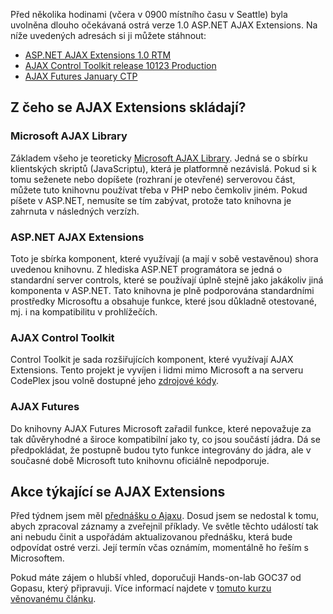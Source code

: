 <!-- dcterms:identifier = aspnetcz#134 -->
<!-- dcterms:title = ASP.NET AJAX Extensions 1.0 jsou venku (+ informace o Ajax přednášce) -->
<!-- dcterms:abstract = Před několika hodinami byla uvolněna finální verze ASP.NET AJAX Extensions. Uvnitř článku naleznete odkaz a informace o Ajaxu se týkajících akcích. -->
<!-- np9:categoryId = 6 -->
<!-- x4w:category = Akce a události -->
<!-- np9:authorId = 1 -->
<!-- np9:authorEmail = michal.valasek@altairis.cz -->
<!-- dcterms:creator = Michal Altair Valášek -->
<!-- dcterms:created = 2007-01-24T01:52:35.64+01:00 -->
<!-- dcterms:date = 2007-01-24T01:52:35.64+01:00 -->

 

Před několika hodinami (včera v 0900 místního času v Seattle) byla uvolněna dlouho očekávaná ostrá verze 1.0 ASP.NET AJAX Extensions. Na níže uvedených adresách si ji můžete stáhnout:

*   [ASP.NET AJAX Extensions 1.0 RTM](http://go.microsoft.com/fwlink/?LinkID=77296) 
*   [AJAX Control Toolkit release 10123 Production](http://www.codeplex.com/Release/ProjectReleases.aspx?ProjectName=AtlasControlToolkit) 
*   [AJAX Futures January CTP](http://go.microsoft.com/fwlink/?LinkID=77294) 

## Z čeho se AJAX Extensions skládají?

### Microsoft AJAX Library

Základem všeho je teoreticky [Microsoft AJAX Library](http://ajax.asp.net/downloads/library/default.aspx?tabid=47). Jedná se o sbírku klientských skriptů (JavaScriptu), která je platformně nezávislá. Pokud si k tomu seženete nebo dopíšete (rozhraní je otevřené) serverovou část, můžete tuto knihovnu používat třeba v PHP nebo čemkoliv jiném. Pokud píšete v ASP.NET, nemusíte se tím zabývat, protože tato knihovna je zahrnuta v následných verzízh.

### ASP.NET AJAX Extensions

Toto je sbírka komponent, které využívají (a mají v sobě vestavěnou) shora uvedenou knihovnu. Z hlediska ASP.NET programátora se jedná o standardní server controls, které se používají úplně stejně jako jakákoliv jiná komponenta v ASP.NET. Tato knihovna je plně podporována standardními prostředky Microsoftu a obsahuje funkce, které jsou důkladně otestované, mj. i na kompatibilitu v prohlížečích.

### AJAX Control Toolkit

Control Toolkit je sada rozšiřujících komponent, které využívají AJAX Extensions. Tento projekt je vyvíjen i lidmi mimo Microsoft a na serveru CodePlex jsou volně dostupné jeho [zdrojové kódy](http://www.codeplex.com/Release/ProjectReleases.aspx?ProjectName=AtlasControlToolkit).

### AJAX Futures

Do knihovny AJAX Futures Microsoft zařadil funkce, které nepovažuje za tak důvěryhodné a široce kompatibilní jako ty, co jsou součástí jádra. Dá se předpokládat, že postupně budou tyto funkce integrovány do jádra, ale v současné době Microsoft tuto knihovnu oficiálně nepodporuje.

## Akce týkající se AJAX Extensions

Před týdnem jsem měl [přednášku o Ajaxu](http://akce.altairis.cz/Events/25.aspx). Dosud jsem se nedostal k tomu, abych zpracoval záznamy a zveřejnil příklady. Ve světle těchto událostí tak ani nebudu činit a uspořádám aktualizovanou přednášku, která bude odpovídat ostré verzi. Její termín včas oznámím, momentálně ho řeším s Microsoftem.

Pokud máte zájem o hlubší vhled, doporučuji Hands-on-lab GOC37 od Gopasu, který připravuji. Více informací najdete v [tomuto kurzu věnovanému článku](https://www.aspnet.cz/Articles/133-hands-on-labs-na-asp-net-ajax-a-dalsi-rozsireni.aspx).